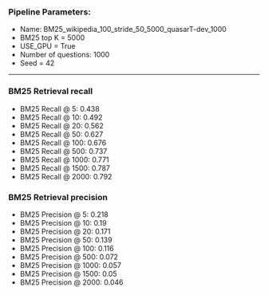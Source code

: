 ### Pipeline Parameters:
* Name: BM25_wikipedia_100_stride_50_5000_quasarT-dev_1000
* BM25 top K = 5000
* USE_GPU = True
* Number of questions: 1000
* Seed = 42
------
### BM25 Retrieval recall 
* BM25 Recall @ 5: 0.438
* BM25 Recall @ 10: 0.492
* BM25 Recall @ 20: 0.562
* BM25 Recall @ 50: 0.627
* BM25 Recall @ 100: 0.676
* BM25 Recall @ 500: 0.737
* BM25 Recall @ 1000: 0.771
* BM25 Recall @ 1500: 0.787
* BM25 Recall @ 2000: 0.792
### BM25 Retrieval precision 
* BM25 Precision @ 5: 0.218
* BM25 Precision @ 10: 0.19
* BM25 Precision @ 20: 0.171
* BM25 Precision @ 50: 0.139
* BM25 Precision @ 100: 0.116
* BM25 Precision @ 500: 0.072
* BM25 Precision @ 1000: 0.057
* BM25 Precision @ 1500: 0.05
* BM25 Precision @ 2000: 0.046
